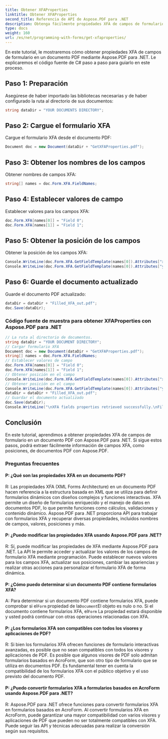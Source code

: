 ```yaml
---
title: Obtener XFAProperties
linktitle: Obtener XFAProperties
second_title: Referencia de API de Aspose.PDF para .NET
description: Obtenga fácilmente propiedades XFA de campos de formulario en sus documentos PDF con Aspose.PDF para .NET.
type: docs
weight: 160
url: /es/net/programming-with-forms/get-xfaproperties/
---
```

En este tutorial, le mostraremos cómo obtener propiedades XFA de campos de formulario en un documento PDF mediante Aspose.PDF para .NET. Le explicaremos el código fuente de C# paso a paso para guiarlo en este proceso.

## Paso 1: Preparación

Asegúrese de haber importado las bibliotecas necesarias y de haber configurado la ruta al directorio de sus documentos:

```csharp
string dataDir = "YOUR DOCUMENTS DIRECTORY";
```

## Paso 2: Cargue el formulario XFA

Cargue el formulario XFA desde el documento PDF:

```csharp
Document doc = new Document(dataDir + "GetXFAProperties.pdf");
```

## Paso 3: Obtener los nombres de los campos

Obtener nombres de campos XFA:

```csharp
string[] names = doc.Form.XFA.FieldNames;
```

## Paso 4: Establecer valores de campo

Establecer valores para los campos XFA:

```csharp
doc.Form.XFA[names[0]] = "Field 0";
doc.Form.XFA[names[1]] = "Field 1";
```

## Paso 5: Obtener la posición de los campos

Obtener la posición de los campos XFA:

```csharp
Console.WriteLine(doc.Form.XFA.GetFieldTemplate(names[0]).Attributes["x"].Value);
Console.WriteLine(doc.Form.XFA.GetFieldTemplate(names[0]).Attributes["y"].Value);
```

## Paso 6: Guarde el documento actualizado

Guarde el documento PDF actualizado:

```csharp
dataDir = dataDir + "Filled_XFA_out.pdf";
doc.Save(dataDir);
```

### Código fuente de muestra para obtener XFAProperties con Aspose.PDF para .NET 
```csharp
// La ruta al directorio de documentos.
string dataDir = "YOUR DOCUMENT DIRECTORY";
// Cargar formulario XFA
Document doc = new Document(dataDir + "GetXFAProperties.pdf");
string[] names = doc.Form.XFA.FieldNames;
// Establecer valores de campo
doc.Form.XFA[names[0]] = "Field 0";
doc.Form.XFA[names[1]] = "Field 1";
// Obtener posición en el campo
Console.WriteLine(doc.Form.XFA.GetFieldTemplate(names[0]).Attributes["x"].Value);
// Obtener posición en el campo
Console.WriteLine(doc.Form.XFA.GetFieldTemplate(names[0]).Attributes["y"].Value);
dataDir = dataDir + "Filled_XFA_out.pdf";
// Guardar el documento actualizado
doc.Save(dataDir);
Console.WriteLine("\nXFA fields properties retrieved successfully.\nFile saved at " + dataDir);
```

## Conclusión

En este tutorial, aprendimos a obtener propiedades XFA de campos de formulario en un documento PDF con Aspose.PDF para .NET. Si sigue estos pasos, podrá extraer fácilmente información de campos XFA, como posiciones, de documentos PDF con Aspose.PDF.

### Preguntas frecuentes

#### P: ¿Qué son las propiedades XFA en un documento PDF?

R: Las propiedades XFA (XML Forms Architecture) en un documento PDF hacen referencia a la estructura basada en XML que se utiliza para definir formularios dinámicos con diseños complejos y funciones interactivas. XFA permite un diseño de formularios enriquecido y el manejo de datos en documentos PDF, lo que permite funciones como cálculos, validaciones y contenido dinámico. Aspose.PDF para .NET proporciona API para trabajar con formularios XFA y recuperar diversas propiedades, incluidos nombres de campos, valores, posiciones y más.

#### P: ¿Puedo modificar las propiedades XFA usando Aspose.PDF para .NET?

R: Sí, puede modificar las propiedades de XFA mediante Aspose.PDF para .NET. La API le permite acceder y actualizar los valores de los campos de formulario XFA mediante programación. Puede establecer nuevos valores para los campos XFA, actualizar sus posiciones, cambiar las apariencias y realizar otras acciones para personalizar el formulario XFA de forma dinámica.

#### P: ¿Cómo puedo determinar si un documento PDF contiene formularios XFA?

 A: Para determinar si un documento PDF contiene formularios XFA, puede comprobar si el`Form` propiedad de la`Document`El objeto es nulo o no. Si el documento contiene formularios XFA, el`Form` La propiedad estará disponible y usted podrá continuar con otras operaciones relacionadas con XFA.

#### P: ¿Los formularios XFA son compatibles con todos los visores y aplicaciones de PDF?

R: Si bien los formularios XFA ofrecen funciones de formulario interactivas avanzadas, es posible que no sean compatibles con todos los visores y aplicaciones de PDF. Es posible que algunos visores de PDF solo admitan formularios basados en AcroForm, que son otro tipo de formulario que se utiliza en documentos PDF. Es fundamental tener en cuenta la compatibilidad de los formularios XFA con el público objetivo y el uso previsto del documento PDF.

#### P: ¿Puedo convertir formularios XFA a formularios basados en AcroForm usando Aspose.PDF para .NET?

R: Aspose.PDF para .NET ofrece funciones para convertir formularios XFA en formularios basados en AcroForm. Al convertir formularios XFA en AcroForm, puede garantizar una mayor compatibilidad con varios visores y aplicaciones de PDF que pueden no ser totalmente compatibles con XFA. Puede seguir las API y técnicas adecuadas para realizar la conversión según sus requisitos.